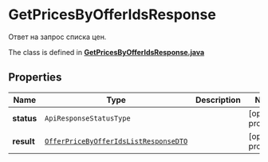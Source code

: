 

# GetPricesByOfferIdsResponse

Ответ на запрос списка цен.

The class is defined in **[GetPricesByOfferIdsResponse.java](../../src/main/java/org/openapitools/model/GetPricesByOfferIdsResponse.java)**

## Properties

Name | Type | Description | Notes
------------ | ------------- | ------------- | -------------
**status** | `ApiResponseStatusType` |  |  [optional property]
**result** | [`OfferPriceByOfferIdsListResponseDTO`](OfferPriceByOfferIdsListResponseDTO.md) |  |  [optional property]




